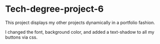 # Tech-degree-project-6
 This project displays my other projects dynamically in a portfolio fashion.

 I changed the font, background color, and added a text-shadow to all my buttons via css.
